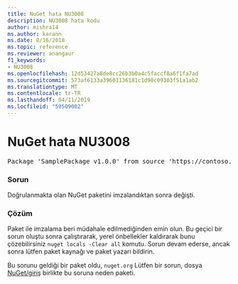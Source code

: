 ```yaml
---
title: NuGet hata NU3008
description: NU3008 hata kodu
author: mishra14
ms.author: karann
ms.date: 8/16/2018
ms.topic: reference
ms.reviewer: anangaur
f1_keywords:
- NU3008
ms.openlocfilehash: 12d53427a8de8cc26b3b0a4c5faccf8a6f1fa7ad
ms.sourcegitcommit: 573af6133a39601136181c1d98c09303f51a1ab2
ms.translationtype: MT
ms.contentlocale: tr-TR
ms.lasthandoff: 04/11/2019
ms.locfileid: "59509002"
---
```

# <a name="nuget-error-nu3008"></a>NuGet hata NU3008

<pre>Package 'SamplePackage v1.0.0' from source 'https://contoso.com/index.json': The package integrity check failed.</pre>

### <a name="issue"></a>Sorun

Doğrulanmakta olan NuGet paketini imzalandıktan sonra değişti.


### <a name="solution"></a>Çözüm

Paket ile imzalama beri müdahale edilmediğinden emin olun. Bu geçici bir sorun oluştu sonra çalıştırarak, yerel önbellekler kaldırarak bunu çözebilirsiniz `nuget locals -Clear all` komutu. Sorun devam ederse, ancak sonra lütfen paket kaynağı ve paket yazarı bildirin.

Bu sorunu geldiği bir paket oldu, `nuget.org` Lütfen bir sorun, dosya [NuGet/giriş](https://github.com/NuGet/Home/issues) birlikte bu soruna neden paketi.


